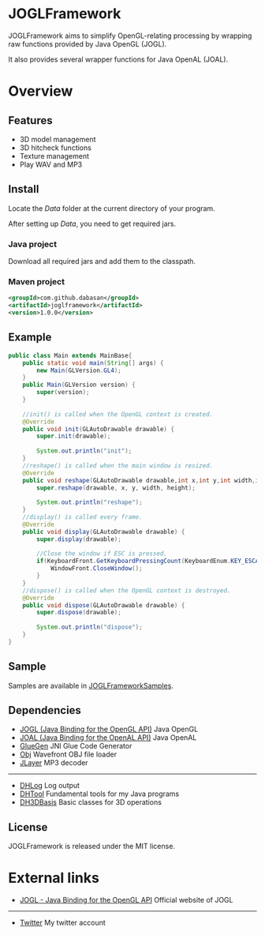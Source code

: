 # JOGLFramework

JOGLFramework aims to simplify OpenGL-relating processing by wrapping raw functions provided by Java OpenGL (JOGL).

It also provides several wrapper functions for Java OpenAL (JOAL).

# Overview

## Features

- 3D model management
- 3D hitcheck functions
- Texture management
- Play WAV and MP3

## Install

Locate the *Data* folder at the current directory of your program.

After setting up *Data*, you need to get required jars.

### Java project

Download all required jars and add them to the classpath.

### Maven project

```xml
<groupId>com.github.dabasan</groupId>
<artifactId>joglframework</artifactId>
<version>1.0.0</version>
```

## Example

```java
public class Main extends MainBase{
	public static void main(String[] args) {
		new Main(GLVersion.GL4);
	}
	public Main(GLVersion version) {
		super(version);
	}
	
	//init() is called when the OpenGL context is created.
	@Override
	public void init(GLAutoDrawable drawable) {
		super.init(drawable);
		
		System.out.println("init");
	}
	//reshape() is called when the main window is resized.
	@Override
	public void reshape(GLAutoDrawable drawable,int x,int y,int width,int height) {
		super.reshape(drawable, x, y, width, height);
		
		System.out.println("reshape");
	}
	//display() is called every frame.
	@Override
	public void display(GLAutoDrawable drawable) {
		super.display(drawable);
		
		//Close the window if ESC is pressed.
		if(KeyboardFront.GetKeyboardPressingCount(KeyboardEnum.KEY_ESCAPE)==1) {
			WindowFront.CloseWindow();
		}
	}
	//dispose() is called when the OpenGL context is destroyed.
	@Override
	public void dispose(GLAutoDrawable drawable) {
		super.dispose(drawable);
		
		System.out.println("dispose");
	}
}
```

## Sample

Samples are available in [JOGLFrameworkSamples](https://github.com/Dabasan/JOGLFrameworkSamples).

## Dependencies

- [JOGL (Java Binding for the OpenGL API)](https://github.com/sgothel/jogl)
  Java OpenGL
- [JOAL (Java Binding for the OpenAL API)](https://github.com/sgothel/joal)
  Java OpenAL
- [GlueGen](https://github.com/sgothel/gluegen)
  JNI Glue Code Generator
- [Obj](https://github.com/javagl/Obj)
  Wavefront OBJ file loader
- [JLayer](https://github.com/pdudits/soundlibs/tree/master/jlayer)
  MP3 decoder

------

- [DHLog](https://github.com/Dabasan/DHLog)
  Log output
- [DHTool](https://github.com/Dabasan/DHTool)
  Fundamental tools for my Java programs
- [DH3DBasis](https://github.com/Dabasan/DH3DBasis)
  Basic classes for 3D operations

## License

JOGLFramework is released under the MIT license.

# External links

- [JOGL - Java Binding for the OpenGL API](https://jogamp.org/jogl/www/)
  Official website of JOGL

------

- [Twitter](https://twitter.com/Daxie_tksm6)
  My twitter account
